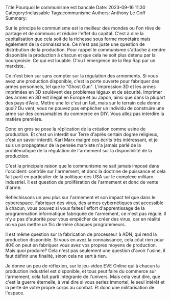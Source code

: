 Title:Pourquoi le communisme est bancale
Date: 2023-09-16 11:30
Category:Inclassable
Tags:communisme
Authors: Anthony Le Goff
Summary:

Sur le principe le communisme est le meilleur des mondes ou l'on rêve de partage et de communs et réduire l'effet du capital. C'est à dire la capitalisation que cela soit de la richesse sous forme monétaire mais également de la connaissance. Ce n'est pas juste une question de distribution de la production. Pour rappel le communisme s'attache à rendre disponible la production à chacun et que cela ne soit plus détenu par la bourgeoisie. Ce qui est louable. D'ou l'émergence de la Rep Rap par un marxiste.

Ce n'est bien sur sans compter sur la régulation des armements. Si vous avez une production disponible, c'est la porte ouverte pour fabriquer des armes personnels, tel que le "Ghost Gun". L’impression 3D et les armes imprimées en 3D soulèvent des problèmes légaux et de sécurité. Imprimer des armes en 3D est illégal en Europe et au Japon, ainsi que dans la plupart des pays d’Asie. Mettre une loi c'est un fait, mais sur le terrain cela donne quoi? Du vent, vous ne pouvez pas empêcher un individu de construire une arme sur des consomables du commerce en DIY. Vous allez pas interdire la matière première.

Donc en gros se pose la réplication de la création comme usine de production. Et c'est un interdit sur Terre d'après certain dogme religieux, c'est un savoir interdit. Karl Marx malgré ces écrits très intéressant, et je suis un propagateur de la pensée marxiste n'a jamais parlé de la problèmatique de la régulation de l'armement sur la disponibilité de la production.

C'est la principale raison que le communisme ne sait jamais imposé dans l'occident: contrôle sur l'armement, et donc la doctrine de puissance et cela fait parti en particulier de la politique des USA sur le complexe militaro-industriel. Il est question de prolifération de l'armement et donc de vente d'arme.

Refléchissons un peu plus sur l'armement et son impact tel que dans le cyberespace. Fabriquer des virus, des armes cybernétiques est accessible à chacun, vous pouvez si vous faites l'effort d'apprentissage de la programmation informatique fabriquée de l'armement, ce n'est pas régulé. Il n'y a pas d'autorité pour vous empêcher de créer des virus, car en réalité on va pas mettre un flic derrière chaques programmeurs.

Il est même question sur la fabrication de processeur à ADN, qui rend la production disponible. Si vous en avez la connaissance, cela côut rien pour 40€ on peut en fabriquer vous avez vos propres moyens de production. Mais quoi produire? Cela n'est pas seulement une question d'avoir l'usine, il faut définir une finalité, sinon cela ne sert à rien.

Je donne un peu de réflexion, sur le jeu-video EVE Online qui à chacun la production industriel est disponible, et tous peut faire du commerce sur l'armement, cela fait parti intégrante de l'univers. Mais cela veut dire, que c'est la guerre éternelle, à vrai dire si vous seriez immortel, le seul intérêt et la perte de votre propre corps au combat. Et donc une militarisation de l'espace. 
